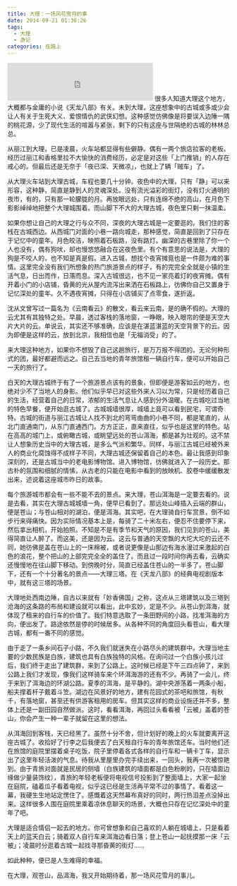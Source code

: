 ```yaml
---
title: 大理：一场风花雪月的事
date: 2014-09-21 01:36:26
tags:
  - 大理
  - 游记
categories: 在路上
---
```

<iframe frameborder="no" border="0" marginwidth="0" marginheight="0" width=330 height=86 src="http://music.163.com/outchain/player?type=2&id=29777634&auto=0&height=66"></iframe>
很多人知道大理这个地方，大概都与金庸的小说《天龙八部》有关。未到大理，这座想象中的古城或多或少会让人有关于生死大义、爱恨情仇的武侠幻想。这种感觉仿佛像是将要误入边陲一隅的桃花源，少了现代生活的喧嚣与紧张，剩下的只有这座与世隔绝的古城的林林总总。

从丽江到大理，已是凌晨，火车站都显得有些僻静。偶有一两个旅店拉客的老板。经历过丽江和香格里拉不大愉快的消费经历，必定是对这些「上门推销」的人存在戒心的。但最后还是无奈于「夜已深、天微凉」，也就上了辆「贼车」了。

<!-- more -->

从大理火车站到大理古城，车程也要几十分钟。夜色中的大理，只有「静」可以来形容，这种静，简直是静到人的灵魂深处。没有流光溢彩的街灯，没有灯火通明的夜市，有的，只有那一轮朦胧的月。再放眼远处，只有连绵不绝的高山，在月色下影影绰绰地把整个大理城围着。而山脚下不大的大理古城，夜色里只剩一抹温柔。

如果你想让自己的大理之行与众不同，深夜的大理古城是一定要逛的。我们住的客栈在古城西边。从西城门对面的小巷一路向城走，那种感觉，简直是回到了只存在于记忆中的童年。月色皎洁，映照着石板路，没有路灯。幽深的古巷里除了你一个人也没有，偶有狗吠，却也慢悠悠融合在这夜色里。有个有意思的说法是，大理的狗是不咬人的，也不知是真是假。进入古城，想找个夜宵摊竟也是一件颇为难的事情。这里完全没有我们所想象的热门旅游景点的样子，有的完完全全就是小镇的生活气息，日出而作，日落而息。深入古城很远，也不见一家亮着灯的夜宵摊。偶有开着小门的小店铺，昏黄的光从屋内流泻出来洒在石板路上，彷佛你自己又置身于记忆深处的童年。久不遇夜宵摊，只得在小店铺买了点零食，遂折返。

沈从文曾写过一篇名为《云南看云》的散文，看云来云南，是的确不假的。大理的云尤其有其独特之处。早晨，透过客栈的落地窗，一睁眼，映入眼帘的便是天空大片大片的云。单说云，其实还不够准确，应该是在湛蓝湛蓝的天空背景下的云。因为即便是这样的云，放到北京，我相信也是「无福消受」的了。

来大理这种地方，如果你不想毁了自己这趟旅行，是万万报不得团的。无论何种形式的团，最好都避而远之。自己去当地的青年旅馆租一辆自行车，便可以开始自己一天的旅行了。

白天的大理古城终于有了一个旅游景点该有的景象，但即便是游客如云的地方，也绝对少不了当地人的身影。他们似乎早已对这些外来人习以为常，只是经历着自己的生活，经营着自己的日常，浓郁的生活气息让人感到分外温暖。在古城吃过当地的特色早餐，便开始逛古城了。古城城墙很厚，城墙上竟可以看到民宅，可谓奇特。古城的街道与丽江古城让人找不到北的弯弯曲曲的小巷不同，都是笔直的，从北门直通南门，从东门直通西门。方方正正，直来直往，似乎也是这里的特色。站在高高的城门上，或俯瞰古城，或眺望远处的苍山洱海，都是甚为壮观的。这不禁让人想象历史当中的大理古城，是多么气派和繁华。同样，与丽江古城已经被外来人的商业化腐蚀得不成样子不同，大理古城还保留着自己的本色。最让我感到印象深刻的，还是古城当中的老电影博物馆。进入博物馆，彷佛就进入了一段历史。那古朴的氛围和细腻的情愫，从古老的只能在电影中看到的放映机、胶卷中缓缓散发出来，述说着这座城市昨日的故事。

每个旅游城市都会有一些不能不去的景点。来大理，苍山洱海是一定要去看的。说是去看，其实在大理古城城墙一角，便早已看到了。那远处山峰插入云端的群山，便是苍山；与苍山相对的湖泊，便是洱海。其实吧，在大理骑自行车赏景，倒不如步行来得痛快。因为实际情况基本上是，每骑了二十米左右，便忍不住要停下来，然后拿出相机，开始拍照。不知是不是有季节和天气的原因，我们见到的苍山，美得简直让人醉了。而这美，还是因为云。这云与普通的天空飘的大坨大坨的云还不同，她彷佛是盖在苍山上的一床棉被，或者说更像是山那边有海水漫过来激起的白色的浪花，整个把山的上部完完全全的盖住了。而且过一段时间你再去看，云确实还慢慢地在往山脚下移动。到傍晚时分，简直已经盖住苍山的一半多了。苍山脚下，还有一个十分著名的景点——大理三塔。在《天龙八部》的经典电视剧版本中，就有这三塔的场景。

大理地处西南边陲，自古以来就有「妙香佛国」之称，这点从三塔建筑以及三塔到沧海的这条路的布局和建设就可以看出，此中玄妙，定是不少。从苍山到洱海，就体现了租来的自行车的价值了。我们特意选取了一条田野间的小路，找准洱海的方向，便出发了。路途依然是停的时候居多。从各种不同的角度回头看苍山，看大理古城，都有一番不同的感觉。

由于走了一条乡间石子小路，不久我们就迷失在小路尽头的建筑群中。大理当地主要的少数民族是白族，建筑也具有白族独特的风格。在询问过一个白族小孩儿过后，我们终于走出了建筑群，来到了公路上。这时候已经是下午三四点钟了，来到公路上我们才发现，像我们这样骑车来个环洱海游的还有不少。再骑了一会儿，终于来到了洱海边的环湖公路。夏季的洱海，是平静的。湖中央游荡着一两条小船，船夫撑着杆子戴着斗笠。湖边在风景好的地方，建有花园式的茶吧和旅馆，有秋千，有落地窗，甚至还有供游客租用的房车。但其实这样的商业设施还并不多，整体上还是一副田园自然做派。这时，看看洱海，再回过头看看被「云被」盖着的苍山，你会产生一种一辈子就留在这里的想法。

从洱海回到客栈，天已经黑了。虽然十分不舍，但计划好的晚上的火车就要离开这座古城了。收拾好了行李之后我便去了白天租自行车的青年旅馆还车。当时他们还在旅馆的庭院里摆着桌子吃饭，院子里停着各式各样的自行车和一辆卡丁车，显示出了这里年轻活泼的气息。待我从里屋里办完手续出来，一回头，我再一次被惊艳到。由于青旅对面就是民居的侧墙（白族建筑的墙面都是白色粉刷的，只在墙面边缘做少量装饰纹），青旅的年轻老板便将电视信号投影到了整面墙上，大家一起坐在庭院，磕着瓜子看着电视，似乎这已经是生活再平常不过的事情了。看着这一幕，我硬生生地站定愣住了。感慨着这天然幕布真好的同时，两行热泪差点没掉出来。这样很多人围在庭院里乘着凉休息聊天的场景，大概也只存在记忆深处中的童年了吧。

大理是适合情侣一起去的地方。你可曾想象和自己喜欢的人躺在城墙上，只是看着天上的蓝天白云；骑着双人自行车来洱海边看日落；登上苍山一起抚摸那一床「云被」；凌晨时分逛着古城一起找寻那昏黄的街灯……

如此种种，便已是人生难得的幸福。

在大理，观苍山，品洱海，我又开始期待着，那一场风花雪月的事儿。